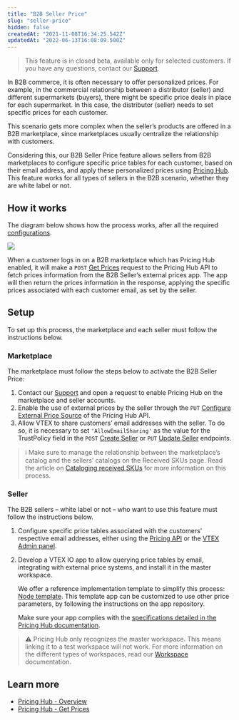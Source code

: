 ```yaml
---
title: "B2B Seller Price"
slug: "seller-price"
hidden: false
createdAt: "2021-11-08T16:34:25.542Z"
updatedAt: "2022-06-13T16:08:09.500Z"
---
```


> This feature is in closed beta, available only for selected customers. If you have any questions, contact our [Support](https://help.vtex.com/support).

In B2B commerce, it is often necessary to offer personalized prices. For example, in the commercial relationship between a distributor (seller) and different supermarkets (buyers), there might be specific price deals in place for each supermarket. In this case, the distributor (seller) needs to set specific prices for each customer.

This scenario gets more complex when the seller’s products are offered in a B2B marketplace, since marketplaces usually centralize the relationship with customers.

Considering this, our B2B Seller Price feature allows sellers from B2B marketplaces to configure specific price tables for each customer, based on their email address, and apply these personalized prices using [Pricing Hub](https://developers.vtex.com/docs/guides/pricing-hub-overview). This feature works for all types of sellers in the B2B scenario, whether they are white label or not.

## How it works

The diagram below shows how the process works, after all the required [configurations](#setup).

![](https://user-images.githubusercontent.com/77292838/212167865-3a63bd16-669d-47ed-a6d5-5da730a052a9.png)

When a customer logs in on a B2B marketplace which has Pricing Hub enabled, it will make a `POST` [Get Prices](https://developers.vtex.com/docs/api-reference/pricing-hub#post-/api/pricing-hub/prices) request to the Pricing Hub API to fetch prices information from the B2B Seller’s external prices app. The app will then return the prices information in the response, applying the specific prices associated with each customer email, as set by the seller.

## Setup

To set up this process, the marketplace and each seller must follow the instructions below.

### Marketplace

The marketplace must follow the steps below to activate the B2B Seller Price:

1. Contact our [Support](https://help.vtex.com/support) and open a request to enable Pricing Hub on the marketplace and seller accounts.
2. Enable the use of external prices by the seller through the `PUT` [Configure External Price Source](https://developers.vtex.com/docs/api-reference/pricing-hub#put-/config) of the Pricing Hub API.
3. Allow VTEX to share customers’ email addresses with the seller. To do so, it is necessary to set `'AllowEmailSharing'` as the value for the TrustPolicy field in the `POST` [Create Seller](https://developers.vtex.com/docs/api-reference/marketplace-apis#post-/-accountName-.-environment-.com.br/api/seller-register/pvt/sellers) or `PUT` [Update Seller](https://developers.vtex.com/docs/api-reference/marketplace-apis#patch-/-accountName-.-environment-.com.br/api/seller-register/pvt/sellers/-sellerId-) endpoints.

>ℹ️ Make sure to manage the relationship between the marketplace’s catalog and the sellers’ catalogs on the Received SKUs page. Read the article on [Cataloging received SKUs](https://help.vtex.com/en/tutorial/manual-sku-cataloging--tutorials_396) for more information on this process.

### Seller

The B2B sellers – white label or not – who want to use this feature must follow the instructions below.

1. Configure specific price tables associated with the customers’ respective email addresses, either using the [Pricing API](https://developers.vtex.com/docs/guides/pricing-api-overview) or the [VTEX Admin panel](https://help.vtex.com/en/tutorial/configurar-price-tables-especificas--5S9oDOMHNmY4K0kAewAiWY).
2. Develop a VTEX IO app to allow querying price tables by email, integrating with external price systems, and install it in the master workspace.

   We offer a reference implementation template to simplify this process: [Node template](https://github.com/vtex/unilever-external-prices-node). This template app can be customized to use other price parameters, by following the instructions on the app repository.

   Make sure your app complies with the [specifications detailed in the Pricing Hub documentation](https://developers.vtex.com/docs/guides/pricing-hub-overview#specifications).

>⚠️ Pricing Hub only recognizes the master workspace. This means linking it to a test workspace will not work. For more information on the different types of workspaces, read our [Workspace](https://developers.vtex.com/docs/guides/vtex-io-documentation-workspace) documentation.

## Learn more

- [Pricing Hub - Overview](https://developers.vtex.com/docs/guides/pricing-hub-overview)
- [Pricing Hub - Get Prices](https://developers.vtex.com/docs/api-reference/pricing-hub#post-/api/pricing-hub/prices)
